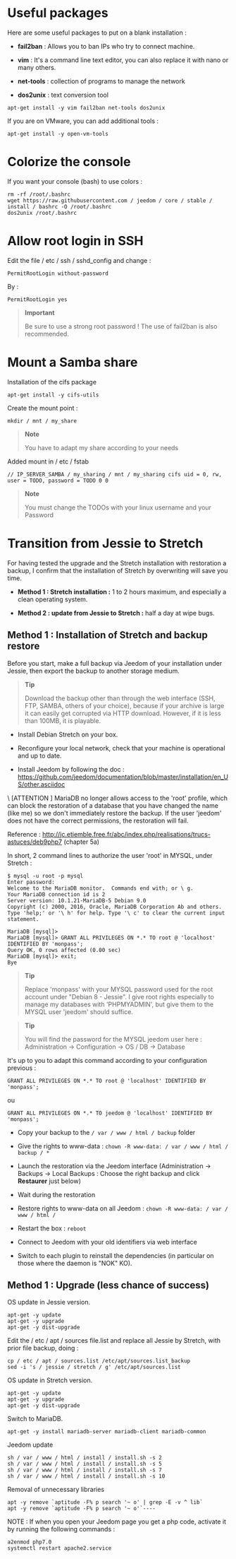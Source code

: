 Useful packages 
==============

Here are some useful packages to put on a blank installation :

-   **fail2ban** : Allows you to ban IPs who try to connect
    machine.

-   **vim** : It's a command line text editor, you can
    also replace it with nano or many others.

-   **net-tools** : collection of programs to manage the network

-   **dos2unix** : text conversion tool

<!-- -->

    apt-get install -y vim fail2ban net-tools dos2unix

If you are on VMware, you can add additional tools
:

    apt-get install -y open-vm-tools

Colorize the console 
====================

If you want your console (bash) to use colors :

    rm -rf /root/.bashrc
    wget https://raw.githubusercontent.com / jeedom / core / stable / install / bashrc -O /root/.bashrc
    dos2unix /root/.bashrc

Allow root login in SSH 
==================================

Edit the file / etc / ssh / sshd\_config and change :

    PermitRootLogin without-password

By :

    PermitRootLogin yes

> **Important**
>
> Be sure to use a strong root password ! The use of
> fail2ban is also recommended.

Mount a Samba share 
=======================

Installation of the cifs package

    apt-get install -y cifs-utils

Create the mount point :

    mkdir / mnt / my_share

> **Note**
>
> You have to adapt my share according to your needs

Added mount in / etc / fstab

    // IP_SERVER_SAMBA / my_sharing / mnt / my_sharing cifs uid = 0, rw, user = TODO, password = TODO 0 0

> **Note**
>
> You must change the TODOs with your linux username and your
> Password

Transition from Jessie to Stretch 
===========================

For having tested the upgrade and the Stretch installation with restoration
a backup, I confirm that the installation of Stretch by
overwriting will save you time.

-   **Method 1 : Stretch installation :** 1 to 2 hours maximum, and
    especially a clean operating system.

-   **Method 2 : update from Jessie to Stretch :** half a day at
    wipe bugs.

Method 1 : Installation of Stretch and backup restore 
-----------------------------------------------------------------

Before you start, make a full backup via Jeedom of your
installation under Jessie, then export the backup to another
storage medium.

> **Tip**
>
> Download the backup other than through the web interface (SSH, FTP,
> SAMBA, others of your choice), because if your archive is large
> it can easily get corrupted via HTTP download.
> However, if it is less than 100MB, it is playable.

-   Install Debian Stretch on your box.

-   Reconfigure your local network, check that your machine is
    operational and up to date.

-   Install Jeedom by following the doc :
    <https://github.com/jeedom/documentation/blob/master/installation/en_US/other.asciidoc>

\ [ATTENTION \] MariaDB no longer allows access to the 'root' profile, which
can block the restoration of a database that you have
changed the name (like me) so we don't immediately restore the
backup. If the user 'jeedom' does not have the correct permissions, the
restoration will fail.

Reference :
<http://jc.etiemble.free.fr/abc/index.php/realisations/trucs-astuces/deb9php7>
(chapter 5a)

In short, 2 command lines to authorize the user 'root' in
MYSQL, under Stretch :

    $ mysql -u root -p mysql
    Enter password:
    Welcome to the MariaDB monitor.  Commands end with; or \ g.
    Your MariaDB connection id is 2
    Server version: 10.1.21-MariaDB-5 Debian 9.0
    Copyright (c) 2000, 2016, Oracle, MariaDB Corporation Ab and others.
    Type 'help;' or '\ h' for help. Type '\ c' to clear the current input statement.

    MariaDB [mysql]>
    MariaDB [mysql]> GRANT ALL PRIVILEGES ON *.* TO root @ 'localhost' IDENTIFIED BY 'monpass';
    Query OK, 0 rows affected (0.00 sec)
    MariaDB [mysql]> exit;
    Bye

> **Tip**
>
> Replace 'monpass' with your MYSQL password used for the
> root account under "Debian 8 - Jessie". I give root rights
> especially to manage my databases with 'PHPMYADMIN', but give them to
> the MYSQL user 'jeedom' should suffice.

> **Tip**
>
> You will find the password for the MYSQL jeedom user here :
> Administration → Configuration → OS / DB → Database

It's up to you to adapt this command according to your configuration
previous :

    GRANT ALL PRIVILEGES ON *.* TO root @ 'localhost' IDENTIFIED BY 'monpass';

ou

    GRANT ALL PRIVILEGES ON *.* TO jeedom @ 'localhost' IDENTIFIED BY 'monpass';

-   Copy your backup to the `/ var / www / html / backup` folder

-   Give the rights to www-data :
    `chown -R www-data: / var / www / html / backup / * `

-   Launch the restoration via the Jeedom interface (Administration →
    Backups → Local Backups : Choose the right backup
    and click **Restaurer** just below)

-   Wait during the restoration

-   Restore rights to www-data on all Jeedom :
    `chown -R www-data: / var / www / html / `

-   Restart the box : `reboot`

-   Connect to Jeedom with your old identifiers via
    web interface

-   Switch to each plugin to reinstall the dependencies (in particular
    on those where the daemon is "NOK" KO).

Method 1 : Upgrade (less chance of success) 
-----------------------------------------------

OS update in Jessie version.

    apt-get -y update
    apt-get -y upgrade
    apt-get -y dist-upgrade

Edit the / etc / apt / sources file.list and replace all
Jessie by Stretch, with prior file backup, doing :

    cp / etc / apt / sources.list /etc/apt/sources.list_backup
    sed -i 's / jessie / stretch / g' /etc/apt/sources.list

OS update in Stretch version.

    apt-get -y update
    apt-get -y upgrade
    apt-get -y dist-upgrade

Switch to MariaDB.

    apt-get -y install mariadb-server mariadb-client mariadb-common

Jeedom update

    sh / var / www / html / install / install.sh -s 2
    sh / var / www / html / install / install.sh -s 5
    sh / var / www / html / install / install.sh -s 7
    sh / var / www / html / install / install.sh -s 10

Removal of unnecessary libraries

    apt -y remove `aptitude -F% p search '~ o' | grep -E -v ^ lib`
    apt -y remove `aptitude -F% p search '~ o'`----

NOTE : If when you open your Jeedom page you get a php code, activate it by running the following commands :

    a2enmod php7.0 
    systemctl restart apache2.service

